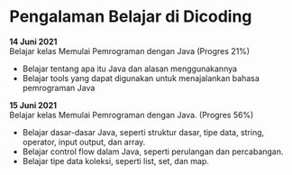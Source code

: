 # Pengalaman Belajar di Dicoding

**14 Juni 2021** <br>
Belajar kelas Memulai Pemrograman dengan Java (Progres 21%)
* Belajar tentang apa itu Java dan alasan menggunakannya
* Belajar tools yang dapat digunakan untuk menajalankan bahasa pemrograman Java

**15 Juni 2021** <br>
Belajar kelas Memulai Pemrograman dengan Java. (Progres 56%)
* Belajar dasar-dasar Java, seperti struktur dasar, tipe data, string, operator, input output, dan array.
* Belajar control flow dalam Java, seperti perulangan dan percabangan.
* Belajar tipe data koleksi, seperti list, set, dan map.
